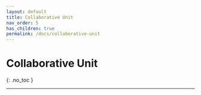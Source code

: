 ```yaml
---
layout: default
title: Collaborative Unit
nav_order: 5
has_children: true
permalink: /docs/collaborative-unit
---
```


# Collaborative Unit


{: .no_toc }

***